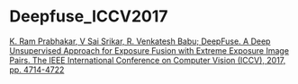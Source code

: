 # Deepfuse_ICCV2017

[K. Ram Prabhakar, V Sai Srikar, R. Venkatesh Babu; DeepFuse. A Deep Unsupervised Approach for Exposure Fusion with Extreme
Exposure Image Pairs. The IEEE International Conference on Computer Vision (ICCV), 2017, pp. 4714-4722](http://openaccess.thecvf.com/content_iccv_2017/html/Prabhakar_DeepFuse_A_Deep_ICCV_2017_paper.html)
